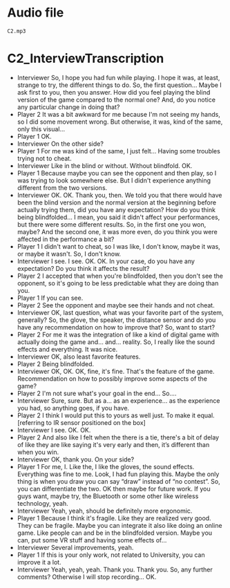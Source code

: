 # Audio file
    C2.mp3
# C2_InterviewTranscription
- Interviewer
    So, I hope you had fun while playing. I hope it was, at least, strange to try, the different things to do. So, the first question… Maybe I ask first to you, then you answer. How did you feel playing the blind version of the game compared to the normal one? And, do you notice any particular change in doing that?
- Player 2
    It was a bit awkward for me because I'm not seeing my hands, so I did some movement wrong. But otherwise, it was, kind of the same, only this visual…
- Player 1
    OK.
- Interviewer
    On the other side?
- Player 1
    For me was kind of the same, I just felt… Having some troubles trying not to cheat.
- Interviewer
    Like in the blind or without. Without blindfold. OK.
- Player 1
    Because maybe you can see the opponent and then play, so I was trying to look somewhere else. But I didn't experience anything different from the two versions.
- Interviewer
    OK. OK. Thank you, then. We told you that there would have been the blind version and the normal version at the beginning before actually trying them, did you have any expectation? How do you think being blindfolded… I mean, you said it didn't affect your performances, but there were some different results. So, in the first one you won, maybe? And the second one, it was more even, do you think you were affected in the performance a bit?
- Player 1
    I didn't want to cheat, so I was like, I don't know, maybe it was, or maybe it wasn't. So, I don't know.
- Interviewer
    I see. I see. OK. OK. In your case, do you have any expectation? Do you think it affects the result?
- Player 2
    I accepted that when you're blindfolded, then you don't see the opponent, so it's going to be less predictable what they are doing than you.
- Player 1
    If you can see.
- Player 2
    See the opponent and maybe see their hands and not cheat.
- Interviewer
    OK, last question, what was your favorite part of the system, generally? So, the glove, the speaker, the distance sensor and do you have any recommendation on how to improve that? So, want to start?
- Player 2
    For me it was the integration of like a kind of digital game with actually doing the game and… and… reality. So, I really like the sound effects and everything. It was nice.
- Interviewer
    OK, also least favorite features. 
- Player 2 
    Being blindfolded.
- Interviewer
    OK, OK. OK, fine, it's fine. That's the feature of the game. Recommendation on how to possibly improve some aspects of the game?
- Player 2
    I'm not sure what's your goal in the end… So….
- Interviewer
    Sure, sure. But as a… as an experience… as the experience you had, so anything goes, if you have.
- Player 2
    I think I would put this to yours as well just. To make it equal. [referring to IR sensor positioned on the box]
- Interviewer
    I see. OK. OK.
- Player 2
    And also like I felt when the there is a tie, there's a bit of delay of like they are like saying it's very early and then, it’s different than when you win.
- Interviewer
    OK, thank you. On your side?
- Player 1
    For me, I. Like the, I like the gloves, the sound effects. Everything was fine to me. Look, I had fun playing this. Maybe the only thing is when you draw you can say “draw” instead of “no contest”. So, you can differentiate the two. OK then maybe for future work. If you guys want, maybe try, the Bluetooth or some other like wireless technology, yeah.
- Interviewer
    Yeah, yeah, should be definitely more ergonomic.
- Player 1
    Because I think it's fragile. Like they are realized very good. They can be fragile. Maybe you can integrate it also like doing an online game. Like people can and be in the blindfolded version. Maybe you can, put some VR stuff and having some effects of…
- Interviewer
    Several improvements, yeah.
- Player 1
    If this is your only work, not related to University, you can improve it a lot.
- Interviewer
    Yeah, yeah, yeah. Thank you. Thank you. So, any further comments? Otherwise I will stop recording… OK.
    